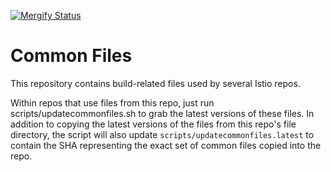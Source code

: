[![Mergify Status](https://gh.mergify.io/badges/istio/common-files.png?style=cut)](https://mergify.io)

# Common Files

This repository contains build-related files used by several Istio repos.

Within repos that use files from this repo, just run scripts/updatecommonfiles.sh to
grab the latest versions of these files. In addition to copying the latest versions of
the files from this repo's file directory, the script will also update
`scripts/updatecommonfiles.latest` to contain the SHA representing the exact set of common files
copied into the repo.
